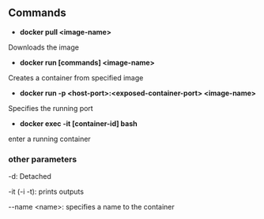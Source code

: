 ## Commands

- **docker pull \<image-name\>**

Downloads the image


- **docker run \[commands\] \<image-name\>**

Creates a container from specified image


- **docker run -p \<host-port\>:\<exposed-container-port\> \<image-name\>**

Specifies the running port

- **docker exec -it \[container-id\] bash**

enter a running container


### other parameters

-d: Detached

-it (-i -t): prints outputs

--name \<name\>: specifies a name to the container
